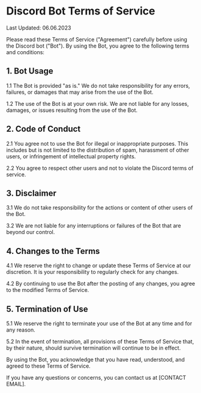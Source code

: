 # Discord Bot Terms of Service

Last Updated: 06.06.2023

Please read these Terms of Service ("Agreement") carefully before using the Discord bot ("Bot"). By using the Bot, you agree to the following terms and conditions:

## 1. Bot Usage

1.1 The Bot is provided "as is." We do not take responsibility for any errors, failures, or damages that may arise from the use of the Bot.

1.2 The use of the Bot is at your own risk. We are not liable for any losses, damages, or issues resulting from the use of the Bot.

## 2. Code of Conduct

2.1 You agree not to use the Bot for illegal or inappropriate purposes. This includes but is not limited to the distribution of spam, harassment of other users, or infringement of intellectual property rights.

2.2 You agree to respect other users and not to violate the Discord terms of service.

## 3. Disclaimer

3.1 We do not take responsibility for the actions or content of other users of the Bot.

3.2 We are not liable for any interruptions or failures of the Bot that are beyond our control.

## 4. Changes to the Terms

4.1 We reserve the right to change or update these Terms of Service at our discretion. It is your responsibility to regularly check for any changes.

4.2 By continuing to use the Bot after the posting of any changes, you agree to the modified Terms of Service.

## 5. Termination of Use

5.1 We reserve the right to terminate your use of the Bot at any time and for any reason.

5.2 In the event of termination, all provisions of these Terms of Service that, by their nature, should survive termination will continue to be in effect.

By using the Bot, you acknowledge that you have read, understood, and agreed to these Terms of Service.

If you have any questions or concerns, you can contact us at [CONTACT EMAIL].

